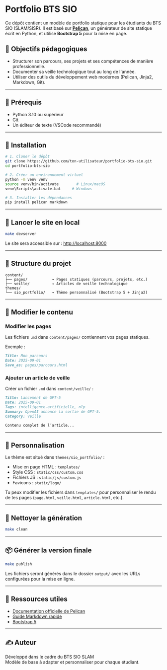 # Portfolio BTS SIO

Ce dépôt contient un modèle de portfolio statique pour les étudiants du BTS SIO (SLAM/SISR). Il est basé sur **[Pelican](https://blog.getpelican.com/)**, un générateur de site statique écrit en Python, et utilise **Bootstrap 5** pour la mise en page.

## 🎯 Objectifs pédagogiques

- Structurer son parcours, ses projets et ses compétences de manière professionnelle.
- Documenter sa veille technologique tout au long de l'année.
- Utiliser des outils du développement web modernes (Pelican, Jinja2, Markdown, Git).

---

## 🧰 Prérequis

- Python 3.10 ou supérieur
- Git
- Un éditeur de texte (VSCode recommandé)

---

## 🚀 Installation

```bash
# 1. Cloner le dépôt
git clone https://github.com/ton-utilisateur/portfolio-bts-sio.git
cd portfolio-bts-sio

# 2. Créer un environnement virtuel
python -m venv venv
source venv/bin/activate        # Linux/macOS
venv\Scripts\activate.bat     # Windows

# 3. Installer les dépendances
pip install pelican markdown
```

---

## 🧪 Lancer le site en local

```bash
make devserver
```

Le site sera accessible sur : [http://localhost:8000](http://localhost:8000)

---

## 📁 Structure du projet

```
content/
├── pages/           → Pages statiques (parcours, projets, etc.)
├── veille/          → Articles de veille technologique
themes/
└── sio_portfolio/   → Thème personnalisé (Bootstrap 5 + Jinja2)
```

---

## 🧩 Modifier le contenu

### Modifier les pages

Les fichiers `.md` dans `content/pages/` contiennent vos pages statiques.

Exemple :

```markdown
Title: Mon parcours
Date: 2025-09-01
Save_as: pages/parcours.html
```

### Ajouter un article de veille

Créer un fichier `.md` dans `content/veille/` :

```markdown
Title: Lancement de GPT-5
Date: 2025-09-01
Tags: intelligence-artificielle, nlp
Summary: OpenAI annonce la sortie de GPT-5.
Category: Veille

Contenu complet de l’article...
```

---

## 🎨 Personnalisation

Le thème est situé dans `themes/sio_portfolio/` :

- Mise en page HTML : `templates/`
- Style CSS : `static/css/custom.css`
- Fichiers JS : `static/js/custom.js`
- Favicons : `static/logo/`

Tu peux modifier les fichiers dans `templates/` pour personnaliser le rendu de tes pages (`page.html`, `veille.html`, `article.html`, etc.).

---

## 🧼 Nettoyer la génération

```bash
make clean
```

---

## 📦 Générer la version finale

```bash
make publish
```

Les fichiers seront générés dans le dossier `output/` avec les URLs configurées pour la mise en ligne.

---

## 🧠 Ressources utiles

- [Documentation officielle de Pelican](https://docs.getpelican.com/en/latest/)
- [Guide Markdown rapide](https://www.markdownguide.org/cheat-sheet/)
- [Bootstrap 5](https://getbootstrap.com/)

---

## ✍️ Auteur

Développé dans le cadre du BTS SIO SLAM  
Modèle de base à adapter et personnaliser pour chaque étudiant.
